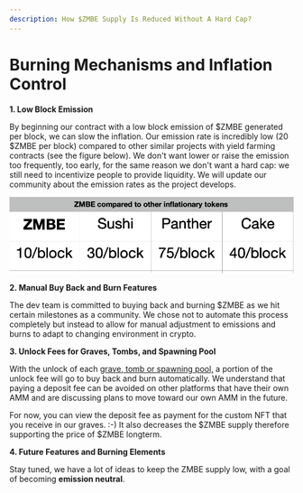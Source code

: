 ```yaml
---
description: How $ZMBE Supply Is Reduced Without A Hard Cap?
---
```


# Burning Mechanisms and Inflation Control

**1. Low Block Emission**

By beginning our contract  with a low block emission of $ZMBE generated per block, we can slow the inflation. Our emission rate is incredibly low \(20 $ZMBE per block\) compared to other similar projects with yield farming contracts \(see the figure below\). We don't want lower or raise the emission too frequently, too early, for the same reason we don't want a hard cap: we still need to incentivize people to provide liquidity. We will update our community about the emission rates as the project develops. 

![Low Block Emission](../.gitbook/assets/screen-shot-2021-06-01-at-1.01.25-pm.png)

**2. Manual Buy Back and Burn Features**

The dev team is committed to buying back and burning $ZMBE as we hit certain milestones as a community. We chose not to automate this process completely but instead to allow for manual adjustment to emissions and burns to adapt to changing environment in crypto. 

**3. Unlock Fees for Graves, Tombs, and Spawning Pool**

With the unlock of each [grave, tomb or spawning pool,](../basic-information/main-features/) a portion of the unlock fee will go to buy back and burn automatically. We understand that paying a deposit fee can be avoided on other platforms that have their own AMM and are discussing plans to move toward our own AMM in the future. 

For now, you can view the deposit fee as payment for the custom NFT that you receive in our graves. :-\) It also decreases the $ZMBE supply therefore supporting the price of $ZMBE longterm.

**4. Future Features and Burning Elements**

Stay tuned, we have a lot of ideas to keep the ZMBE supply low, with a goal of becoming **emission neutral**.

